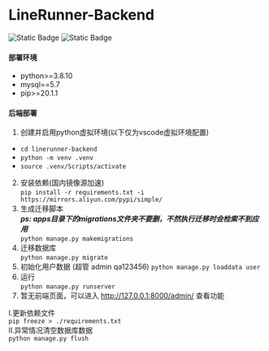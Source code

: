 # LineRunner-Backend

![Static Badge](https://img.shields.io/badge/PYTHON%20-3.8-blue)    ![Static Badge](https://img.shields.io/badge/MYSQL%20-5.7-orange)


#### 部署环境

- python>=3.8.10  
- mysql==5.7  
- pip>=20.1.1  

#### 后端部署 

1. 创建并启用python虚拟环境(以下仅为vscode虚拟环境配置)  
* `cd linerunner-backend`  
* `python -m venv .venv`  
* `source .venv/Scripts/activate`  
2. 安装依赖(国内镜像源加速)  
`pip install -r requirements.txt -i https://mirrors.aliyun.com/pypi/simple/`  
3. 生成迁移脚本  
***ps: apps目录下的migrations文件夹不要删，不然执行迁移时会检索不到应用***  
`python manage.py makemigrations`  
4. 迁移数据库   
`python manage.py migrate`  
5. 初始化用户数据  (超管 admin  qa123456)
`python manage.py loaddata user`
6. 运行  
`python manage.py runserver`  
7. 暂无前端页面，可以进入 http://127.0.0.1:8000/admin/  查看功能

I.更新依赖文件  
`pip freeze > ./requirements.txt`  
II.异常情况清空数据库数据  
`python manage.py flush`  
